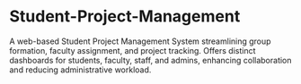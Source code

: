 # Student-Project-Management
A web-based Student Project Management System streamlining group formation, faculty assignment, and project tracking. Offers distinct dashboards for students, faculty, staff, and admins, enhancing collaboration and reducing administrative workload.
